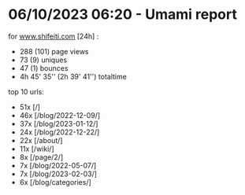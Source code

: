 # 06/10/2023 06:20 - Umami report
for www.shifeiti.com [24h] :

 - 288 (101) page views
 - 73 (9) uniques
 - 47 (1) bounces
 - 4h 45' 35'' (2h 39' 41'') totaltime


top 10 urls:
 - 51x [/]
 - 46x [/blog/2022-12-09/]
 - 37x [/blog/2023-01-12/]
 - 24x [/blog/2022-12-22/]
 - 22x [/about/]
 - 11x [/wiki/]
 - 8x [/page/2/]
 - 7x [/blog/2022-05-07/]
 - 7x [/blog/2023-02-03/]
 - 6x [/blog/categories/]



